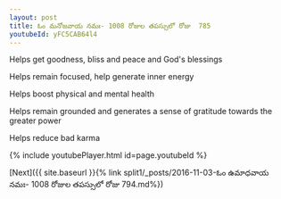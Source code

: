 ```yaml
---
layout: post
title: ఓం మనోజవాయ నమః- 1008 రోజుల తపస్సులో రోజు  785
youtubeId: yFC5CAB64l4
---
```

 
 
Helps get goodness, bliss and peace and God's blessings
 
Helps remain focused, help generate inner energy 
 
Helps boost physical and mental health 
 
Helps remain grounded and generates a sense of gratitude towards the greater power 
 
Helps reduce bad karma
 
 
 
 


{% include youtubePlayer.html id=page.youtubeId %}
 
[Next]({{ site.baseurl }}{% link  split1/_posts/2016-11-03-ఓం ఉమాధవాయ నమః- 1008 రోజుల తపస్సులో రోజు  794.md%})
 
